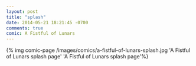 ```yaml
---
layout: post
title: "splash"
date: 2014-05-21 18:21:45 -0700
comments: true
comic: A Fistful of Lunars
---
```


{% img comic-page /images/comics/a-fistful-of-lunars-splash.jpg 'A Fistful of Lunars splash page' 'A Fistful of Lunars splash page'%}